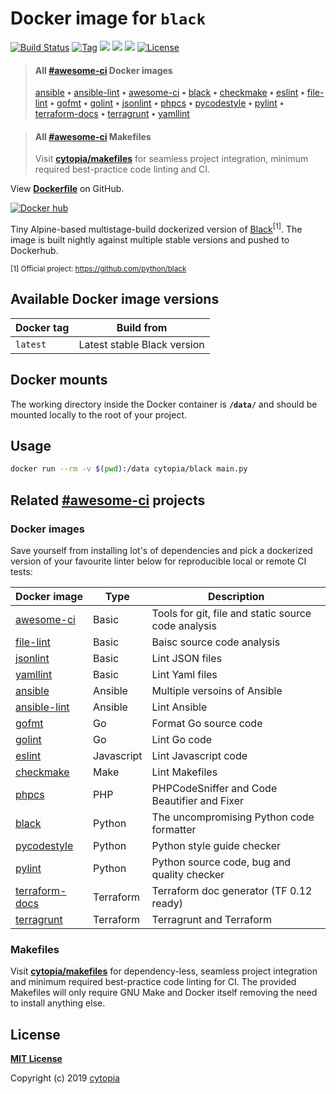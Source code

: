 # Docker image for `black`

[![Build Status](https://travis-ci.com/cytopia/docker-black.svg?branch=master)](https://travis-ci.com/cytopia/docker-black)
[![Tag](https://img.shields.io/github/tag/cytopia/docker-black.svg)](https://github.com/cytopia/docker-black/releases)
[![](https://images.microbadger.com/badges/version/cytopia/black:latest.svg?&kill_cache=1)](https://microbadger.com/images/cytopia/black:latest "black")
[![](https://images.microbadger.com/badges/image/cytopia/black:latest.svg?&kill_cache=1)](https://microbadger.com/images/cytopia/black:latest "black")
[![](https://img.shields.io/badge/github-cytopia%2Fdocker--black-red.svg)](https://github.com/cytopia/docker-black "github.com/cytopia/docker-black")
[![License](https://img.shields.io/badge/license-MIT-%233DA639.svg)](https://opensource.org/licenses/MIT)

> #### All [#awesome-ci](https://github.com/topics/awesome-ci) Docker images
>
> [ansible](https://github.com/cytopia/docker-ansible) **•**
> [ansible-lint](https://github.com/cytopia/docker-ansible-lint) **•**
> [awesome-ci](https://github.com/cytopia/awesome-ci) **•**
> [black](https://github.com/cytopia/docker-black) **•**
> [checkmake](https://github.com/cytopia/docker-checkmake) **•**
> [eslint](https://github.com/cytopia/docker-eslint) **•**
> [file-lint](https://github.com/cytopia/docker-file-lint) **•**
> [gofmt](https://github.com/cytopia/docker-gofmt) **•**
> [golint](https://github.com/cytopia/docker-golint) **•**
> [jsonlint](https://github.com/cytopia/docker-jsonlint) **•**
> [phpcs](https://github.com/cytopia/docker-phpcs) **•**
> [pycodestyle](https://github.com/cytopia/docker-pycodestyle) **•**
> [pylint](https://github.com/cytopia/docker-pylint) **•**
> [terraform-docs](https://github.com/cytopia/docker-terraform-docs) **•**
> [terragrunt](https://github.com/cytopia/docker-terragrunt) **•**
> [yamllint](https://github.com/cytopia/docker-yamllint)


> #### All [#awesome-ci](https://github.com/topics/awesome-ci) Makefiles
>
> Visit **[cytopia/makefiles](https://github.com/cytopia/makefiles)** for seamless project integration, minimum required best-practice code linting and CI.

View **[Dockerfile](https://github.com/cytopia/docker-black/blob/master/Dockerfile)** on GitHub.

[![Docker hub](http://dockeri.co/image/cytopia/black?&kill_cache=1)](https://hub.docker.com/r/cytopia/black)

Tiny Alpine-based multistage-build dockerized version of [Black](https://github.com/python/black)<sup>[1]</sup>.
The image is built nightly against multiple stable versions and pushed to Dockerhub.

<sup>[1] Official project: https://github.com/python/black</sup>


## Available Docker image versions

| Docker tag | Build from |
|------------|------------|
| `latest`   | Latest stable Black version |


## Docker mounts

The working directory inside the Docker container is **`/data/`** and should be mounted locally to
the root of your project.


## Usage

```bash
docker run --rm -v $(pwd):/data cytopia/black main.py
```


## Related [#awesome-ci](https://github.com/topics/awesome-ci) projects

### Docker images

Save yourself from installing lot's of dependencies and pick a dockerized version of your favourite
linter below for reproducible local or remote CI tests:

| Docker image | Type | Description |
|--------------|------|-------------|
| [awesome-ci](https://github.com/cytopia/awesome-ci) | Basic | Tools for git, file and static source code analysis |
| [file-lint](https://github.com/cytopia/docker-file-lint) | Basic | Baisc source code analysis |
| [jsonlint](https://github.com/cytopia/docker-jsonlint) | Basic | Lint JSON files |
| [yamllint](https://github.com/cytopia/docker-yamllint) | Basic | Lint Yaml files |
| [ansible](https://github.com/cytopia/docker-ansible) | Ansible | Multiple versoins of Ansible |
| [ansible-lint](https://github.com/cytopia/docker-ansible-lint) | Ansible | Lint  Ansible |
| [gofmt](https://github.com/cytopia/docker-gofmt) | Go | Format Go source code |
| [golint](https://github.com/cytopia/docker-golint) | Go | Lint Go code |
| [eslint](https://github.com/cytopia/docker-eslint) | Javascript | Lint Javascript code |
| [checkmake](https://github.com/cytopia/docker-checkmake) | Make | Lint Makefiles |
| [phpcs](https://github.com/cytopia/docker-phpcs) | PHP | PHPCodeSniffer and Code Beautifier and Fixer |
| [black](https://github.com/cytopia/docker-black) | Python | The uncompromising Python code formatter |
| [pycodestyle](https://github.com/cytopia/docker-pycodestyle) | Python | Python style guide checker |
| [pylint](https://github.com/cytopia/docker-pylint) | Python | Python source code, bug and quality checker |
| [terraform-docs](https://github.com/cytopia/docker-terraform-docs) | Terraform | Terraform doc generator (TF 0.12 ready) |
| [terragrunt](https://github.com/cytopia/docker-terragrunt) | Terraform | Terragrunt and Terraform |


### Makefiles

Visit **[cytopia/makefiles](https://github.com/cytopia/makefiles)** for dependency-less, seamless project integration and minimum required best-practice code linting for CI.
The provided Makefiles will only require GNU Make and Docker itself removing the need to install anything else.


## License

**[MIT License](LICENSE)**

Copyright (c) 2019 [cytopia](https://github.com/cytopia)
